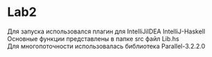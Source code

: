# Lab2
Для запуска использовался  плагин для IntelliJiIDEA IntelliJ-Haskell
<br/>
Основные функции представлены в папке src файл Lib.hs
<br/>
Для многопоточности использовалась библиотека Parallel-3.2.2.0  